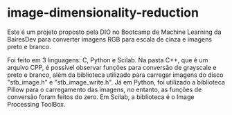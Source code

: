 # image-dimensionality-reduction
Este é um projeto proposto pela DIO no Bootcamp de Machine Learning da BairesDev para converter imagens RGB para escala de cinza e imagens preto e branco.

Foi feito em 3 linguagens: C, Python e Scilab. Na pasta C++, que é um arquivo CPP, é possível observar funções para conversão de grayscale e preto e branco, além da biblioteca utilizado para carregar imagens do disco "stb_image.h" e "stb_image_write.h". Já em Python, foi utilizado a biblioteca Pillow para o carregamento das imagens, no entanto, as funções de conversão foram feitos do zero. Em Scilab, a biblioteca é o Image Processing ToolBox.
